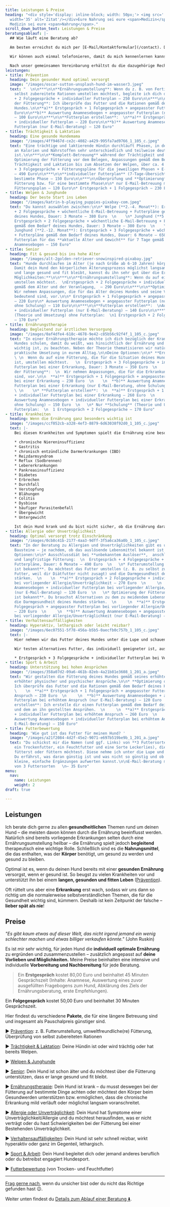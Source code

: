 ```yaml
---
title: Leistungen & Preise
heading: "<div style='display: inline-block; width: 50px;'> <img src='../images/quotes.svg'
  width='35' alt='Zitat'/></div>Eure Nahrung sei eure <span>Medizin</span>, und eure
  Medizin sei eure <span>Nahrung</span>."
scroll_down_button_text: Leistungen & Preise
beratungsablauf: |-
  ## Wie läuft eine Beratung ab?

  Am besten erreichst du mich per [E-Mail/Kontaktformular](/contact). Du kannst mir aber auch gerne auf die [Mailbox](tel:015792351484) sprechen und ich rufe dich zurück.

  Wir können auch einmal telefonieren, damit du mich kennenlernen kannst und wir besprechen, wie ich dir helfen kann. Solltest du mich nicht erreichen, teile mir bitte mit, wann du gut erreichbar bist und ich melde mich zeitnah bei dir.

  Nach unser gemeinsamen Vereinbarung erhältst du die dazugehörige Rechnung und einen Fragebogen zu deinem Hund. Sobald die Zahlung und der ausgefüllte Fragebogen bei mir eingegangen sind, mache ich mich an die Arbeit und wir vereinbaren ggf. einen Termin für ein Gespräch. Innerhalb von etwa 1 Woche nach dem Zahlungseingang erhältst du deine Leistung.
leistungen:
- title: Prävention
  heading: Dein gesunder Hund optimal versorgt
  image: "/images/oscar-sutton-unsplash-hund-im-wasser3.jpeg"
  text: "  \n\n***\n\n**Ernährungsumstellung**: Wenn du z. B. von Fertigfutter auf
    selbst zubereitete Rationen umstellen möchtest, begleite ich dich dabei. Erstgespräch
    + 2 Folgegespräche + individueller Futterplan – 250 Euro\n\n***\n\n**Optimierung
    der Fütterung**: Ich überprüfe das Futter und die Rationen gemäß dem Bedarf deines
    Hundes.\n\n**a)** Erstgespräch + 1 Folgegespräch + angepasster Futterplan – 200
    Euro\n\n**b)** Auswertung Anamnesebogen + angepasster Futterplan (nur E-Mail-Beratung)
    – 100 Euro\n\n***\n\n**Futterplan erstellen**:  \n**a)** Erstgespräch + 1 Folgegespräch
    + individueller Futterplan – 220 Euro\n\n**b)** Auswertung Anamnesebogen + individueller
    Futterplan (nur E-Mail-Beratung) – 120 Euro"
- title: Trächtigkeit & Laktation
  heading: Eine gesunde Hundemama
  image: "/images/4ff9467d-ce2c-4082-a429-995fa7ad9766_1_105_c.jpeg"
  text: "Eine trächtige und laktierende Hündin durchläuft Phasen, in denen ihr Bedarf
    an Kalorien und Nährstoffen sehr unterschiedlich und teilweise deutlich erhöht
    ist.\n\n***\n\n**Komplett-Betreuung** während der Trächtigkeit und Laktation:
    Optimierung der Fütterung vor dem Belegen, Anpassungen gemäß dem Bedarf während
    Trächtigkeit und Laktation bis zum Absetzen der Welpen, über ca. 4 Monate  \nErstgespräch
    + 3 Folgegespräche + Fütterungspläne für die jeweiligen Phasen + E-Mail-Betreuung
    – 490 Euro\n\n***\n\n**individueller Futterplan** (7-Tage-Übersicht) für eine
    bestimmte Phase – 150 Euro\n\n***\n\nÜberprüfung und **Optimierung** der aktuellen
    Fütterung bzw. für eine bestimmte Phase\n\n* nur E-Mail-Betreuung mit angepasstem
    Fütterungsplan – 120 Euro\n* Erstgespräch + 1 Folgegespräch – 230 Euro"
- title: Welpen & Junghunde
  heading: Der beste Start ins Leben
  image: "/images/katrin-b-playing_puppies-pixabay-com.jpeg"
  text: "Du kannst auswählen zwischen:\n\n* Welpe (**2.-4. Monat**): Erstgespräch
    + 2 Folgegespräche + wöchentliche E-Mail-Betreuung + Futterpläne gemäß dem Bedarf
    deines Hundes, Dauer: 3 Monate – 380 Euro  \n    \n* Junghund (**5.-12. Monat**):
    Erstgespräch + 2 Folgegespräche + wöchentliche E-Mail-Betreuung + Futterpläne
    gemäß dem Bedarf deines Hundes, Dauer: 3 Monate – 380 Euro  \n    \n* Welpe &
    Junghund (**2.-12. Monat**): Erstgespräch + 3 Folgegespräche + wöchentliche E-Mail-Betreuung
    + Futterpläne gemäß dem Bedarf deines Hundes, Dauer: 6 Monate – 650 Euro  \n    \n*
    Futterplan für das **aktuelle Alter und Gewicht** für 7 Tage gemäß individuellem
    Anamnesebogen – 150 Euro"
- title: Senior
  heading: Fit & gesund bis ins hohe Alter
  image: "/images/alt-2golden-retriever-snowinspired-pixabay.jpg"
  text: "Hunde durchlaufen im Alter (je nach Größe ab 6-10 Jahren) körperliche Veränderungen.
    Damit dein Hund den körperlichen Alterungsprozess möglichst langsam durchläuft
    und lange gesund und fit bleibt, kannst du ihn sehr gut über die Ernährung unterstützen.\n\n**Deine
    Möglichkeiten:**\n\n***\n\n**Ernährungsumstellung**: Wenn du auf eine andere Fütterung
    umstellen möchtest.  \nErstgespräch + 2 Folgegespräche + individueller Futterplan
    gemäß dem Alter und der Veranlagung,  – 290 Euro\n\n***\n\n**Optimierung der Fütterung**:
    Wir nehmen Anpassungen, die für das Alter deines Hundes und seine Veranlagung
    bedeutend sind, vor.\n\n* Erstgespräch + 1 Folgegespräch + angepasster Futterplan
    – 220 Euro\n* Auswertung Anamnesebogen + angepasster Futterplan (nur E-Mail-Beratung,
    ohne Schulung) – 110 Euro\n\n***\n\n**Futterplan erstellen**:  \nAuswertung Anamnesebogen
    + individueller Futterplan (nur E-Mail-Beratung) – 140 Euro\n\n***\n\nNur **Schulung**
    (Theorie und Umsetzung) ohne Futterplan:  \n1 Erstgespräch + 2 Folgegespräche
    – 170 Euro"
- title: Ernährungstherapie
  heading: Begleitend zur ärztlichen Versorgung
  image: "/images/0af4dfe4-618c-4678-9e42-c85b56c92f4f_1_105_c.jpeg"
  text: "In einer Ernährungstherapie möchte ich dich bezüglich der Krankheit deines
    Hundes schulen, damit du weißt, was hinsichtlich der Ernährung und des Lebensstils
    wichtig ist, zu beachten. Neben der Theorie thematisieren wir natürlich auch die
    praktische Umsetzung in eurem Alltag.\n\nDeine Optionen:\n\n* **Ernährungsumstellung**:
    \ \n  Wenn du auf eine Fütterung, die für die Situation deines Hundes optimal
    ist, umstellen möchtest.   \n  Erstgespräch + 3 Folgegespräche + individueller
    Futterplan bei einer Erkrankung, Dauer: 3 Monate – 350 Euro  \n    \n* **Optimierung
    der Fütterung**:  \n  Wir nehmen Anpassungen, die für die Erkrankung bedeutend
    sind, vor.\n\n  **a)** Erstgespräch + 1 Folgegespräch + angepasster Futterplan
    bei einer Erkrankung – 230 Euro  \n    \n  **b)** Auswertung Anamnesebogen + angepasster
    Futterplan bei einer Erkrankung (nur E-Mail-Beratung, ohne Schulung) – 120 Euro
    \ \n    \n* **Futterplan erstellen**:  \n  **a)** Erstgespräch + 1 Folgegespräch
    + individueller Futterplan bei einer Erkrankung – 260 Euro  \n      \n  **b)**
    Auswertung Anamnesebogen + individueller Futterplan bei einer Erkranung (nur E-Mail-Beratung,
    ohne Schulung) – 150 Euro  \n   \n* Nur **Schulung** (Theorie und Umsetzung) ohne
    Futterplan:  \n  1 Erstgespräch + 2 Folgegespräche – 170 Euro"
- title: Krankheiten
  heading: Wenn die Ernährung ganz besonders wichtig ist
  image: "/images/ccf052cb-a328-4ef3-8879-6d63038f92d0_1_105_c.jpeg"
  text: |-
    Bei diesen Krankheiten und Symptomen spielt die Ernährung eine besonders wichtige Rolle:

    * chronische Niereninsuffizienz
    * Gastritis
    * chronisch entzündliche Darmerkrankungen (IBD)
    * Reizdarmsyndrom
    * Reflux (Sodbrennen)
    * Lebererkrankungen
    * Pankreasinsuffizienz
    * Diabetes
    * Erbrechen
    * Durchfall
    * Verstopfung
    * Blähungen
    * Colitis
    * Dysbiose
    * häufiger Parasitenbefall
    * Übergewicht
    * Untergewicht

    Ist dein Hund krank und du bist nicht sicher, ob die Ernährung darauf Einfluss haben kann, melde dich gerne – ich versuche, dir eine realistische Einschätzung zu eurer individuellen Siatuation zu geben.
- title: Allergie oder Unverträglichkeit
  heading: Optimal versorgt trotz Einschränkung
  image: "/images/0cb8c41b-2177-4aa3-9dff-3f5a6ca36a0b_1_105_c.jpeg"
  text: "In der Beratung zu Allergien und Unverträglichkeiten gibt es unterschiedliche
    Bausteine – je nachdem, ob das auslösende Lebensmittel bekannt ist oder nicht.\n\nDeine
    Optionen:\n\n* Ausschlussdiät bei **unbekanntem Auslöser**,  anschließender Futteraufbau
    und langfristige Fütterung:  \n  Erstgespräch + 4 Folgegespräche + individuelle
    Futterpläne, Dauer: 6 Monate – 490 Euro  \n   \n* Futterumstellung: Der **Auslöser
    ist bekannt**. Du möchtest das Futter umstellen (z. B. zu selbst zubereitetem
    Futter, weil dir Diätfutter nicht zusagt) und die Darmgesundheit deines Hundes
    stärken.  \n    \n  **a)** Erstgespräch + 2 Folgegespräche + individueller Futterplan
    bei vorliegender Allergie/Unverträglichkeit – 270 Euro  \n     \n  **b)** Auswertung
    Anamnesebogen + individueller Futterplan bei vorliegender Allergie/Unverträglichkeit
    (nur E-Mail-Beratung) – 130 Euro  \n   \n* Optimierung der Fütterung: Der **Auslöser
    ist bekannt**. Du brauchst Alternativen zu dem zu meidendem Lebensmittel und möchtest
    die Darmgesundheit deines Hundes stärken.  \n     \n  **a)** Erstgespräch + 1
    Folgegespräch + angepasster Futterplan bei vorliegender Allergie/Unverträglichkeit
    – 220 Euro  \n     \n  **b)** Auswertung Anamnesebogen + angepasster Futterplan
    bei vorliegender Allergie/Unverträglichkeit (nur E-Mail-Beratung) – 110 Euro"
- title: Verhaltensauffälligkeiten
  heading: Hyperaktiv, lethargisch oder leicht reizbar?
  image: "/images/6ec07551-5f78-456a-b5b5-0aecfb0c757b_1_105_c.jpeg"
  text: |-
    Hier nehmen wir das Futter deines Hundes unter die Lupe und schauen, ob einzelne Bestandteile oder die Zusammensetzung das Verhalten deines Hundes ungünstig beeinflussen kann.

    Wir testen alternatives Futter, das individuell geeigneter ist, aus und beobachten, ob es sich günstig auf das Verhalten deines Hundes auswirkt. Auch Ergänzungen können helfen.

    * Erstgespräch + 3 Folgegespräche + individueller Futterplan bei Verhaltensauffälligkeiten – 350 Euro
- title: Sport & Arbeit
  heading: Unterstützung bei hohen Ansprüchen
  image: "/images/358a07d2-09a6-461b-82eb-4a21b81e3608_1_201_a.jpeg"
  text: "Wir gestalten die Fütterung deines Hundes gemäß seines erhöhten Bedarfs aufgrund
    erhöhter physischer und psychischer Ansprüche.\n\n* **Optimierung der Fütterung**:
    Ich überprüfe das Futter und die Rationen gemäß dem Bedarf deines Hundes.  \n
    \    \n  **a)** Erstgespräch + 1 Folgegespräch + angepasster Futterplan bei erhöhtem
    Anspruch – 230 Euro  \n     \n  **b)** Auswertung Anamnesebogen + angepasster
    Futterplan bei erhöhtem Anspruch (nur E-Mail-Beratung) – 120 Euro  \n   \n* **Futterplan
    erstellen**: Ich erstelle dir einen Futterplan gemäß dem Bedarf deines Hundes
    und dem an ihn gestellten Ansprühen.  \n     \n  **a)** Erstgespräch + 1 Folgegespräch
    + individueller Futterplan bei erhöhtem Anspruch – 260 Euro  \n     \n  **b)**
    Auswertung Anamnesebogen + individueller Futterplan bei erhöhtem Anspruch (nur
    E-Mail-Beratung) – 150 Euro"
- title: Futterbewertung
  heading: 'Wie gut ist das Futter für meinen Hund? '
  image: "/images/a21f2084-4d2f-45e2-9071-e697b519be9b_1_201_a.jpeg"
  text: "Du schickst mir die Namen (und ggf. Links) von **3 Futtersorten** (z. B.
    ein Trockenfutter, ein Feuchtfutter und eine Sorte Leckerlies), die du aktuell
    fütterst oder füttern möchtest. Diese nehme ich unter die Lupe und beurteile sie.
    Du erfährst, was daran günstig ist und was nicht so günstig und ob du sie durch
    kleine, einfache Ergänzungen aufwerten kannst.\n\nE-Mail-Beratung mit Beurteilung
    von 3 Futtersorten   \n– 35 Euro"
menu:
  nav:
    name: Leistungen
    weight: 2
draft: true

---
```

## Leistungen

Ich berate dich gerne zu allen **gesundheitlichen** Themen rund um deinen Hund – die meisten davon können durch die Ernährung beeinflusst werden. Natürlich sind bereits vorliegende Erkrankungen selten durch eine Ernährungsumstellung heilbar – die Ernährung spielt jedoch **begleitend** therapeutisch eine wichtige Rolle. Schließlich sind es die **Nahrungsmittel**, die  das enthalten, was der **Körper** benötigt, um gesund zu werden und gesund zu bleiben.

Optimal ist es, wenn du deinen Hund bereits mit einer **gesunden Ernährung** versorgst, wenn er gesund ist. So beugst zu vielen Krankheiten vor und unterstützt ihn bei einem **langen, gesunden und fitten Leben** ([Prävention](#prävention)).

Oft rüttelt uns aber eine **Erkrankung** erst wach, sodass wir uns dann so richtig um die normalerweise selbstverständlichen Themen, die für die Gesundheit wichtig sind, kümmern. Deshalb ist kein Zeitpunkt der falsche – **lieber spät als nie**!

## Preise

_"Es gibt kaum etwas auf dieser Welt, das nicht irgend jemand ein wenig schlechter machen und etwas billiger verkaufen könnte."_ (John Ruskin)

Es ist mir sehr wichtig, für jeden Hund  die **individuell optimale Ernährung** zu ergründen und zusammenzustellen – zusätzlich angepasst auf **deine Vorlieben und Möglichkeiten.** Meine Preise beinhalten eine intensive und individuelle **Vorbereitung und Nachbereitung** für jede Beratung.

> Ein **Erstgespräch** kostet 80,00 Euro und beinhaltet 45 Minuten Gesprächszeit (Inhalte: Anamnese, Auswertung eines zuvor ausgefüllten Fragebogens zum Hund, Abklärung des Ziels der Ernährungsberatung, erste Empfehlungen).

Ein **Folgegespräch** kostet 50,00 Euro und beinhaltet 30 Minuten Gesprächszeit.

Hier findest du verschiedene **Pakete**, die für eine längere Betreuung sind und insgesamt als Pauschalpreis günstiger sind.

► [Prävention](#prävention): z. B. Futterumstellung, umweltfreundliche(re) Fütterung, Überprüfung von selbst zubereiteten Rationen

► [Trächtigkeit & Laktation](#trächtigkeit--laktation): Deine Hündin ist oder wird trächtig oder hat bereits Welpen.

► [Welpen & Junghunde](#welpen--junghunde)

► [Senior](#senior): Dein Hund ist schon älter und du möchtest über die Fütterung unterstützen, dass er lange gesund und fit bleibt.

► [Ernährungstherapie](#ernährungstherapie): Dein Hund ist krank – du musst deswegen bei der Fütterung auf bestimmte Dinge achten oder möchtest den Körper beim Gesundwerden unterstützen bzw. ermöglichen, dass die chronische Erkrankung mild verläuft oder möglichst langsam voranschreitet.

► [Allergie oder Unverträglichkeit](#allergie-oder-unverträglichkeit): Dein Hund hat Symptome einer Unverträglichkeit/Allergie und du möchtest herausfinden, was er nicht verträgt oder du hast Schwierigkeiten bei der Fütterung bei einer Bestehenden Unverträglichkeit.

► [Verhaltensauffälligkeiten](#verhaltensauffälligkeiten): Dein Hund ist sehr schnell reizbar, wirkt hyperaktiv oder ganz im Gegenteil, lethargisch.

► [Sport & Arbeit](#sport--arbeit): Dein Hund begleitet dich oder jemand anderes beruflich oder du betreibst engagiert Hundesport.

► [Futterbewertung](#futterbewertung) (von Trocken- und Feuchtfutter)

***

[Frag gerne nach](https://hunde.isabellmartins.de/contact "Kontakt"), wenn du unsicher bist oder du nicht das Richtige gefunden hast 😉.

Weiter unten findest du [Details zum Ablauf einer Beratung ⬇️](#beratungsablauf).